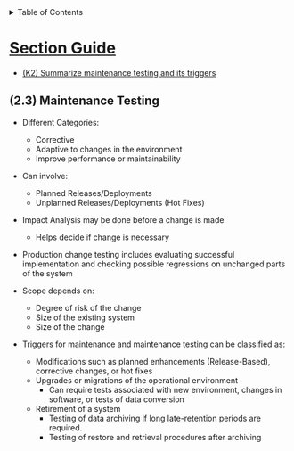 <details>
  <summary>Table of Contents</summary>
  <ul>
    <li><a href="/README.md">Home</a></li>
    <li><a href="Chapter_2_Home.md">Home</a></li>
    <li><a href="Section_1.md">Section 1</a></li>
    <li><a href="Section_2.md">Section 2</a></li>
    <li><a href="Section_3.md">Section 3</
  </ul>
</details>

# Section Guide
  - [(K2) Summarize maintenance testing and its triggers](Section_3.md)

<a id="23"></a>

## (2.3) Maintenance Testing
- Different Categories:
  - Corrective
  - Adaptive to changes in the environment
  - Improve performance or maintainability
  
- Can involve:
  - Planned Releases/Deployments
  - Unplanned Releases/Deployments (Hot Fixes)

- Impact Analysis may be done before a change is made
  - Helps decide if change is necessary

- Production change testing includes evaluating successful implementation and checking possible regressions on unchanged parts of the system

- Scope depends on:
  - Degree of risk of the change
  - Size of the existing system
  - Size of the change
  
- Triggers for maintenance and maintenance testing can be classified as:
  - Modifications such as planned enhancements (Release-Based), corrective changes, or hot fixes
  - Upgrades or migrations of the operational environment
    - Can require tests associated with new environment, changes in software, or tests of data conversion
  - Retirement of a system
    - Testing of data archiving if long late-retention periods are required.
    - Testing of restore and retrieval procedures after archiving
  